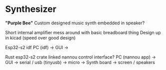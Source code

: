 # Synthesizer
**"Purple Bee"**
Custom designed music synth embedded in speaker?

Short internal amplifier mess around with basic breadboard thing
Design up in kicad (speed over good design)

Esp32-s2 idf
PC (idf) -> GUI -> 


Rust esp32-s2 crate linked nannou control interface?
PC (nannou app) -> GUI -> serial / usb (tinyusb) -> micro -> Synth board -> screen / speakers